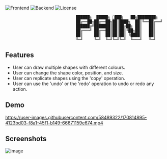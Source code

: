 ![Frontend](https://img.shields.io/badge/Framework-Vue.js%20-green.svg)
![Backend](https://img.shields.io/badge/Backend-SpringBoot%20-orange.svg)
![License](https://img.shields.io/badge/license-Apache_2.0-red.svg)


                                   ██████╗  █████╗ 🎨███╗   ██╗████████╗
                                   ██╔══██╗██╔══██╗██║████╗  ██║╚══██╔══╝
                                   ██████╔╝███████║██║██╔██╗ ██║   ██║   
                                   ██╔═══╝ ██╔══██║██║██║╚██╗██║   ██║   
                                   ██║     ██║  ██║██║██║ ╚████║   ██║   
                                   ╚═╝     ╚═╝  ╚═╝╚═╝╚═╝  ╚═══╝   ╚═╝   
                                           

## Features
  * User can draw multiple shapes with different colours.
  * User can change the shape color, position, and size.
  * User can replicate shapes using the 'copy' operation.
  * User can use the 'undo' or the 'redo' operation to undo or redo any action. 

## Demo
https://user-images.githubusercontent.com/58489322/170814895-4123bd03-f8a1-45f1-b149-66671159e674.mp4



## Screenshots
![image](https://user-images.githubusercontent.com/58489322/169411182-a52e0fa0-79fa-4965-ae8e-7742dbe13ed4.png)
